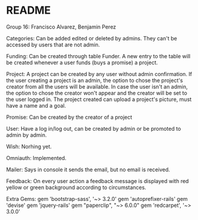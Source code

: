 # README

Group 16: Francisco Alvarez, Benjamin Perez


Categories: Can be added edited or deleted by admins. They can't be accessed by users that are not admin.

Funding: Can be created through table Funder. A new entry to the table will be created whenever a user funds (buys a 
promise) a project.

Project: A project can be created by any user without admin confirmation. If the user creating a project is an  admin,
the option to chose the project's creator from all the users will be available. In case the user isn't an admin, the
option to chose the creator won't appear and the creator will be set to the user logged in. The project created can
upload a project's picture, must have a name and a goal. 

Promise: Can be created by the creator of a project

User: Have a log in/log out, can be created by admin or be promoted to admin by admin.

Wish: Norhing yet.

Omniauth: Implemented.

Mailer: Says in console it sends the email, but no email is received.

Feedback: On every user action a feedback message is displayed with red yellow or green background according to 
circumstances.

Extra Gems: 
gem 'bootstrap-sass', '~> 3.2.0'
gem 'autoprefixer-rails'
gem 'devise'
gem 'jquery-rails'
gem "paperclip", "~> 6.0.0"
gem 'redcarpet', '~> 3.0.0'